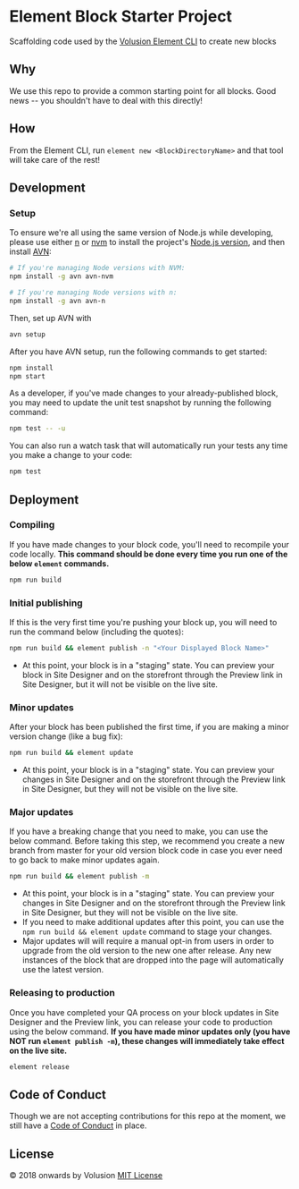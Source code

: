 # Element Block Starter Project

Scaffolding code used by the [Volusion Element CLI](https://github.com/volusion/element-cli) to create new blocks

## Why

We use this repo to provide a common starting point for all blocks. Good news -- you shouldn't have to deal with this directly!

## How

From the Element CLI, run `element new <BlockDirectoryName>` and that tool will take care of the rest!

## Development

### Setup

To ensure we're all using the same version of Node.js while developing, please use either [n](https://github.com/tj/n) or [nvm](https://github.com/creationix/nvm) to install the project's [Node.js version](/.node-version), and then install [AVN](https://github.com/wbyoung/avn):

```bash
# If you're managing Node versions with NVM:
npm install -g avn avn-nvm

# If you're managing Node versions with n:
npm install -g avn avn-n
```

Then, set up AVN with

```bash
avn setup
```

After you have AVN setup, run the following commands to get started:

```bash
npm install
npm start
```

As a developer, if you've made changes to your already-published block, you may need to update the unit test snapshot by running the following command:

```bash
npm test -- -u
```

You can also run a watch task that will automatically run your tests any time you make a change to your code:

```bash
npm test
```

## Deployment

### Compiling

If you have made changes to your block code, you'll need to recompile your code locally. **This command should be done every time you run one of the below `element` commands.**

```bash
npm run build
```

### Initial publishing

If this is the very first time you're pushing your block up, you will need to run the command below (including the quotes):

```bash
npm run build && element publish -n "<Your Displayed Block Name>"
```

-   At this point, your block is in a "staging" state. You can preview your block in Site Designer and on the storefront through the Preview link in Site Designer, but it will not be visible on the live site.

### Minor updates

After your block has been published the first time, if you are making a minor version change (like a bug fix):

```bash
npm run build && element update
```

-   At this point, your block is in a "staging" state. You can preview your changes in Site Designer and on the storefront through the Preview link in Site Designer, but they will not be visible on the live site.

### Major updates

If you have a breaking change that you need to make, you can use the below command. Before taking this step, we recommend you create a new branch from master for your old version block code in case you ever need to go back to make minor updates again.

```bash
npm run build && element publish -m
```

-   At this point, your block is in a "staging" state. You can preview your changes in Site Designer and on the storefront through the Preview link in Site Designer, but they will not be visible on the live site.
-   If you need to make additional updates after this point, you can use the `npm run build && element update` command to stage your changes.
-   Major updates will will require a manual opt-in from users in order to upgrade from the old version to the new one after release. Any new instances of the block that are dropped into the page will automatically use the latest version.

### Releasing to production

Once you have completed your QA process on your block updates in Site Designer and the Preview link, you can release your code to production using the below command. **If you have made minor updates only (you have NOT run `element publish -m`), these changes will immediately take effect on the live site.**

```bash
element release
```

## Code of Conduct

Though we are not accepting contributions for this repo at the moment, we still have a [Code of Conduct](./CODE_OF_CONDUCT.md) in place.

## License

&copy; 2018 onwards by Volusion
[MIT License](./LICENSE)
